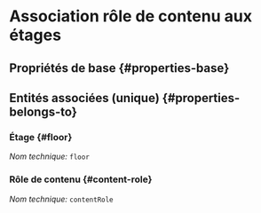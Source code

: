 # Association rôle de contenu aux étages
<!--- THIS FILE IS GENERATED PLEASE DO NOT EDIT IT DIRECTLY --->



<OH code="contentRoleToFloor"/>


## Propriétés de base {#properties-base}



## Entités associées (unique) {#properties-belongs-to}

### Étage {#floor}



*Nom technique:* ```floor```
<PH code="contentRoleToFloor:floor"/>

### Rôle de contenu {#content-role}



*Nom technique:* ```contentRole```
<PH code="contentRoleToFloor:contentRole"/>





